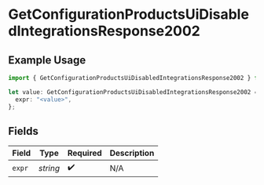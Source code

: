 # GetConfigurationProductsUiDisabledIntegrationsResponse2002

## Example Usage

```typescript
import { GetConfigurationProductsUiDisabledIntegrationsResponse2002 } from "@vercel/sdk/models/getconfigurationproductsop.js";

let value: GetConfigurationProductsUiDisabledIntegrationsResponse2002 = {
  expr: "<value>",
};
```

## Fields

| Field              | Type               | Required           | Description        |
| ------------------ | ------------------ | ------------------ | ------------------ |
| `expr`             | *string*           | :heavy_check_mark: | N/A                |